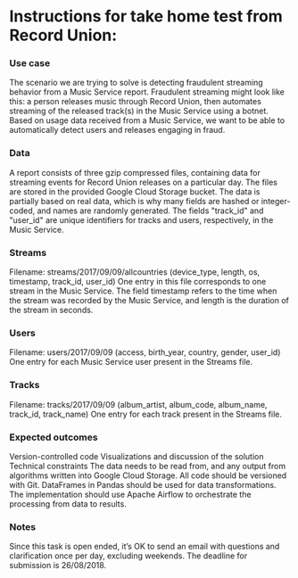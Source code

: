# Instructions for take home test from Record Union:

### Use case
The scenario we are trying to solve is detecting fraudulent streaming behavior from a Music Service report. Fraudulent streaming might look like this: a person releases music through Record Union, then automates streaming of the released track(s) in the Music Service using a botnet. Based on usage data received from a Music Service, we want to be able to automatically detect users and releases engaging in fraud.

### Data
A report consists of three gzip compressed files, containing data for streaming events for Record Union releases on a particular day. The files are stored in the provided Google Cloud Storage bucket. The data is partially based on real data, which is why many fields are hashed or integer-coded, and names are randomly generated. The fields "track_id" and "user_id" are unique identifiers for tracks and users, respectively, in the Music Service.

### Streams
Filename: streams/2017/09/09/allcountries
(device_type, length, os, timestamp, track_id, user_id)
One entry in this file corresponds to one stream in the Music Service. The field timestamp refers to the time when the stream was recorded by the Music Service, and length is the duration of the stream in seconds.

### Users
Filename: users/2017/09/09
(access, birth_year, country, gender, user_id)
One entry for each Music Service user present in the Streams file.

### Tracks
Filename: tracks/2017/09/09
(album_artist, album_code, album_name, track_id, track_name) One entry for each track present in the Streams file.

### Expected outcomes
Version-controlled code
Visualizations and discussion of the solution
Technical constraints
The data needs to be read from, and any output from algorithms written into Google Cloud Storage. All code should be versioned with Git.
DataFrames in Pandas should be used for data transformations.
The implementation should use Apache Airflow to orchestrate the processing from data to results.

### Notes
Since this task is open ended, it’s OK to send an email with questions and clarification once per day, excluding weekends.
The deadline for submission is 26/08/2018.
